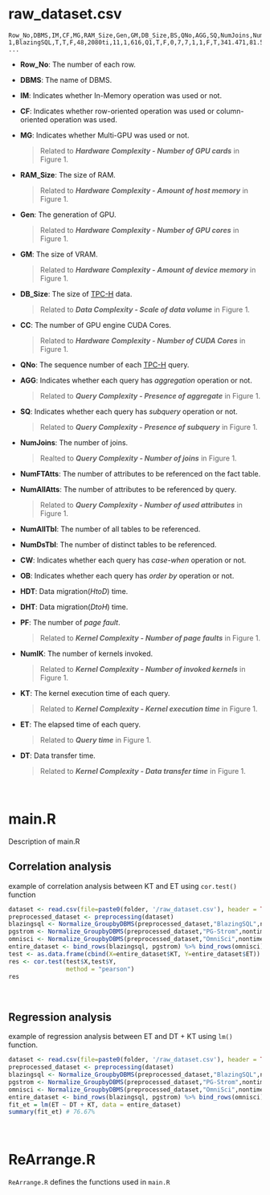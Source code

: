 # raw_dataset.csv


```
Row_No,DBMS,IM,CF,MG,RAM_Size,Gen,GM,DB_Size,BS,QNo,AGG,SQ,NumJoins,NumFTAtts,NumAllAtts,NumAllTbl,NumDsTbl,CW,OB,HDT,DHT,PF,NumIK,KT,ET,DT
1,BlazingSQL,T,T,F,48,2080ti,11,1,616,Q1,T,F,0,7,7,1,1,F,T,341.471,81.568,0,140,18516.95,37272,341.471
...
```

- **Row_No**: The number of each row.
- **DBMS**: The name of DBMS.
- **IM**: Indicates whether In-Memory operation was used or not.
- **CF**: Indicates whether row-oriented operation was used or column-oriented operation was used.
- **MG**: Indicates whether Multi-GPU was used or not. 

    >Related to **_Hardware Complexity - Number of GPU cards_** in Figure 1.

- **RAM_Size**: The size of RAM. 

    >Related to **_Hardware Complexity - Amount of host memory_** in Figure 1.

- **Gen**: The generation of GPU. 

    >Related to **_Hardware Complexity - Number of GPU cores_** in Figure 1.

- **GM**: The size of VRAM. 

    >Related to **_Hardware Complexity - Amount of device memory_** in Figure 1.

- **DB_Size**: The size of [TPC-H](http://www.tpc.org/tpch/) data. 

    >Related to **_Data Complexity - Scale of data volume_** in Figure 1.

- **CC**: The number of GPU engine CUDA Cores. 

    >Related to **_Hardware Complexity - Number of CUDA Cores_** in Figure 1.
	
- **QNo**: The sequence number of each [TPC-H](http://www.tpc.org/tpch/) query.

- **AGG**: Indicates whether each query has _aggregation_ operation or not. 

    >Related to **_Query Complexity - Presence of aggregate_** in Figure 1.

- **SQ**: Indicates whether each query has _subquery_ operation or not. 

    >Related to **_Query Complexity - Presence of subquery_** in Figure 1.

- **NumJoins**: The number of joins.

    >Realted to **_Query Complexity - Number of joins_** in Figure 1.

- **NumFTAtts**: The number of attributes to be referenced on the fact table.

- **NumAllAtts**: The number of attributes to be referenced by query.

    >Related to **_Query Complexity - Number of used attributes_** in Figure 1.

- **NumAllTbl**: The number of all tables to be referenced.

- **NumDsTbl**: The number of distinct tables to be referenced.

- **CW**: Indicates whether each query has _case-when_ operation or not. 

- **OB**: Indicates whether each query has _order by_ operation or not. 

- **HDT**: Data migration(_HtoD_) time.

- **DHT**: Data migration(_DtoH_) time.

- **PF**: The number of _page fault_.

    >Related to **_Kernel Complexity - Number of page faults_** in Figure 1.

- **NumIK**: The number of kernels invoked.

    >Related to **_Kernel Complexity - Number of invoked kernels_** in Figure 1.

- **KT**: The kernel execution time of each query.

    >Related to **_Kernel Complexity - Kernel execution time_** in Figure 1.
    
- **ET**: The elapsed time of each query.

    >Related to **_Query time_** in Figure 1.

- **DT**: Data transfer time.

    >Related to **_Kernel Complexity - Data transfer time_** in Figure 1.
	
<br>

# main.R

Description of main.R

## Correlation analysis

example of correlation analysis between KT and ET using `cor.test()` function

```R
dataset <- read.csv(file=paste0(folder, '/raw_dataset.csv'), header = TRUE,stringsAsFactors = FALSE)
preprocessed_dataset <- preprocessing(dataset)
blazingsql <- Normalize_GroupbyDBMS(preprocessed_dataset,"BlazingSQL",nontime_feature,time_feature)
pgstrom <- Normalize_GroupbyDBMS(preprocessed_dataset,"PG-Strom",nontime_feature,time_feature)
omnisci <- Normalize_GroupbyDBMS(preprocessed_dataset,"OmniSci",nontime_feature,time_feature)
entire_dataset <- bind_rows(blazingsql, pgstrom) %>% bind_rows(omnisci)
test <- as.data.frame(cbind(X=entire_dataset$KT, Y=entire_dataset$ET))
res <- cor.test(test$X,test$Y, 
                method = "pearson")
res
```

<br>

## Regression analysis
example of regression analysis between ET and DT + KT using `lm()` function.

```R
dataset <- read.csv(file=paste0(folder, '/raw_dataset.csv'), header = TRUE,stringsAsFactors = FALSE)
preprocessed_dataset <- preprocessing(dataset)
blazingsql <- Normalize_GroupbyDBMS(preprocessed_dataset,"BlazingSQL",nontime_feature,time_feature)
pgstrom <- Normalize_GroupbyDBMS(preprocessed_dataset,"PG-Strom",nontime_feature,time_feature)
omnisci <- Normalize_GroupbyDBMS(preprocessed_dataset,"OmniSci",nontime_feature,time_feature)
entire_dataset <- bind_rows(blazingsql, pgstrom) %>% bind_rows(omnisci)
fit_et = lm(ET ~ DT + KT, data = entire_dataset) 
summary(fit_et) # 76.67%
```

<br>

# ReArrange.R

`ReArrange.R` defines the functions used in `main.R`
